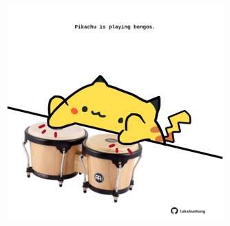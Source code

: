 <!-- built at 21/04/2022, 03:28:22 UTC -->
<p align="center">
  <img width="500" height="500" src="./ReadmeImage.svg">
</p>
